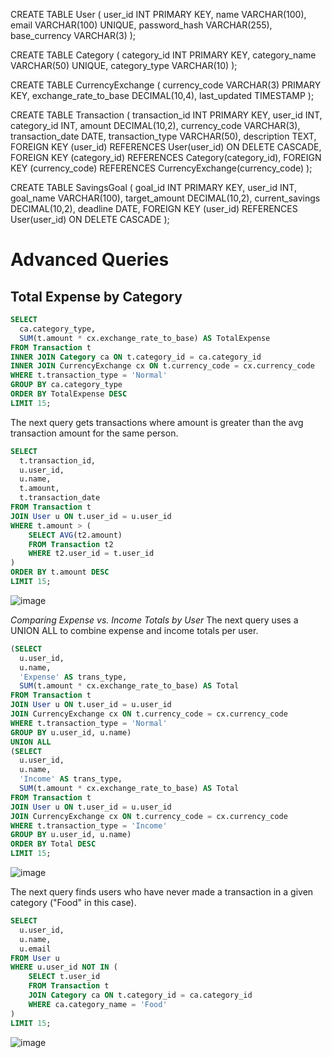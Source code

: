 CREATE TABLE User (
    user_id INT PRIMARY KEY,
    name VARCHAR(100),
    email VARCHAR(100) UNIQUE,
    password_hash VARCHAR(255),
    base_currency VARCHAR(3)
);

CREATE TABLE Category (
    category_id INT PRIMARY KEY,
    category_name VARCHAR(50) UNIQUE,
    category_type VARCHAR(10)
);

CREATE TABLE CurrencyExchange (
    currency_code VARCHAR(3) PRIMARY KEY,
    exchange_rate_to_base DECIMAL(10,4),
    last_updated TIMESTAMP
);

CREATE TABLE Transaction (
    transaction_id INT PRIMARY KEY,
    user_id INT,
    category_id INT,
    amount DECIMAL(10,2),
    currency_code VARCHAR(3),
    transaction_date DATE,
    transaction_type VARCHAR(50),
    description TEXT,
    FOREIGN KEY (user_id) REFERENCES User(user_id) ON DELETE CASCADE,
    FOREIGN KEY (category_id) REFERENCES Category(category_id),
    FOREIGN KEY (currency_code) REFERENCES CurrencyExchange(currency_code)
);

CREATE TABLE SavingsGoal (
    goal_id INT PRIMARY KEY,
    user_id INT,
    goal_name VARCHAR(100),
    target_amount DECIMAL(10,2),
    current_savings DECIMAL(10,2),
    deadline DATE,
    FOREIGN KEY (user_id) REFERENCES User(user_id) ON DELETE CASCADE
);


# Advanced Queries

## Total Expense by Category

```sql
SELECT 
  ca.category_type,
  SUM(t.amount * cx.exchange_rate_to_base) AS TotalExpense
FROM Transaction t
INNER JOIN Category ca ON t.category_id = ca.category_id
INNER JOIN CurrencyExchange cx ON t.currency_code = cx.currency_code
WHERE t.transaction_type = 'Normal'
GROUP BY ca.category_type
ORDER BY TotalExpense DESC
LIMIT 15;
```


The next query gets transactions where amount is greater than the avg transaction amount for the same person.
```sql
SELECT 
  t.transaction_id,
  u.user_id,
  u.name,
  t.amount,
  t.transaction_date
FROM Transaction t
JOIN User u ON t.user_id = u.user_id
WHERE t.amount > (
    SELECT AVG(t2.amount)
    FROM Transaction t2
    WHERE t2.user_id = t.user_id
)
ORDER BY t.amount DESC
LIMIT 15;
```
![image](https://github.com/user-attachments/assets/55f37f22-58bd-4ad9-8db4-ef67bfe238fa)

 *Comparing Expense vs. Income Totals by User*
The next query uses a UNION ALL to combine expense and income totals per user. 
```sql
(SELECT 
  u.user_id,
  u.name,
  'Expense' AS trans_type,
  SUM(t.amount * cx.exchange_rate_to_base) AS Total
FROM Transaction t
JOIN User u ON t.user_id = u.user_id
JOIN CurrencyExchange cx ON t.currency_code = cx.currency_code
WHERE t.transaction_type = 'Normal'
GROUP BY u.user_id, u.name)
UNION ALL
(SELECT 
  u.user_id,
  u.name,
  'Income' AS trans_type,
  SUM(t.amount * cx.exchange_rate_to_base) AS Total
FROM Transaction t
JOIN User u ON t.user_id = u.user_id
JOIN CurrencyExchange cx ON t.currency_code = cx.currency_code
WHERE t.transaction_type = 'Income'
GROUP BY u.user_id, u.name)
ORDER BY Total DESC
LIMIT 15;
```
![image](https://github.com/user-attachments/assets/62b49bc0-9bbe-406f-b252-8eb9ba0e35e9)

The next query finds users who have never made a transaction in a given category ("Food" in this case).

```sql
SELECT 
  u.user_id,
  u.name,
  u.email
FROM User u
WHERE u.user_id NOT IN (
    SELECT t.user_id
    FROM Transaction t
    JOIN Category ca ON t.category_id = ca.category_id
    WHERE ca.category_name = 'Food'
)
LIMIT 15;
```
![image](https://github.com/user-attachments/assets/2af80210-fa42-406d-ba99-902a3c570363)






